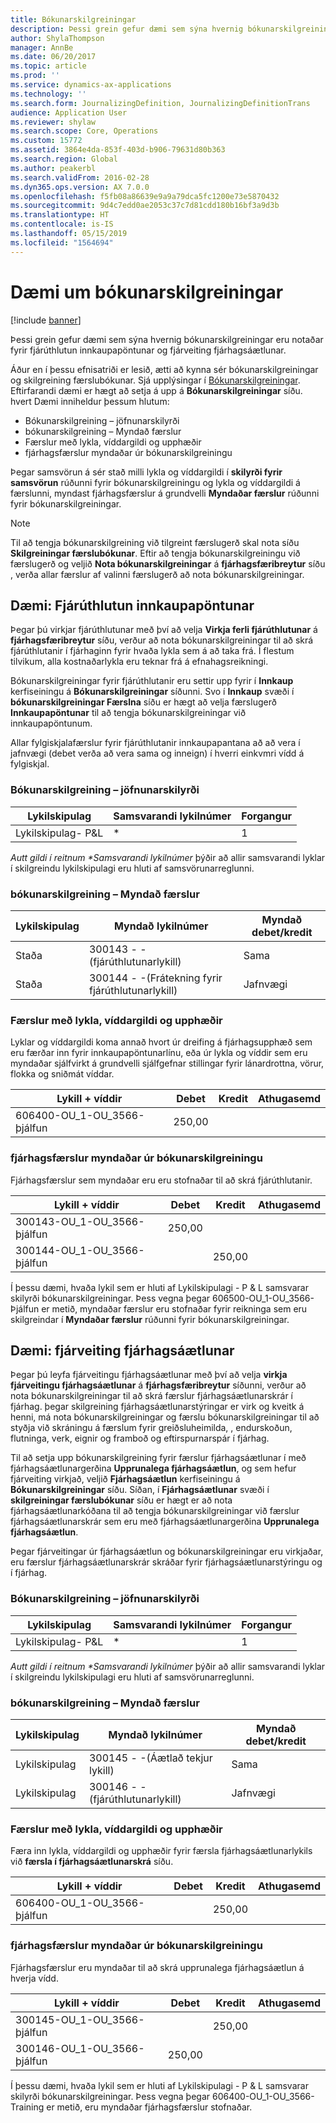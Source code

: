```yaml
---
title: Bókunarskilgreiningar
description: Þessi grein gefur dæmi sem sýna hvernig bókunarskilgreiningar eru notaðar fyrir fjárúthlutun innkaupapöntunar og fjárveiting fjárhagsáætlunar.
author: ShylaThompson
manager: AnnBe
ms.date: 06/20/2017
ms.topic: article
ms.prod: ''
ms.service: dynamics-ax-applications
ms.technology: ''
ms.search.form: JournalizingDefinition, JournalizingDefinitionTrans
audience: Application User
ms.reviewer: shylaw
ms.search.scope: Core, Operations
ms.custom: 15772
ms.assetid: 3864e4da-853f-403d-b906-79631d80b363
ms.search.region: Global
ms.author: peakerbl
ms.search.validFrom: 2016-02-28
ms.dyn365.ops.version: AX 7.0.0
ms.openlocfilehash: f5fb08a86639e9a9a79dca5fc1200e73e5870432
ms.sourcegitcommit: 9d4c7edd0ae2053c37c7d81cdd180b16bf3a9d3b
ms.translationtype: HT
ms.contentlocale: is-IS
ms.lasthandoff: 05/15/2019
ms.locfileid: "1564694"
---
```

# <a name="posting-definition-examples"></a>Dæmi um bókunarskilgreiningar 

[!include [banner](../includes/banner.md)]

Þessi grein gefur dæmi sem sýna hvernig bókunarskilgreiningar eru notaðar fyrir fjárúthlutun innkaupapöntunar og fjárveiting fjárhagsáætlunar.

Áður en í þessu efnisatriði er lesið, ætti að kynna sér bókunarskilgreiningar og skilgreining færslubókunar. Sjá upplýsingar í [Bókunarskilgreiningar](posting-definitions.md). Eftirfarandi dæmi er hægt að setja á upp á **Bókunarskilgreiningar** síðu. hvert Dæmi inniheldur þessum hlutum:

-   Bókunarskilgreining – jöfnunarskilyrði
-   bókunarskilgreining – Myndað færslur
-   Færslur með lykla, víddargildi og upphæðir
-   fjárhagsfærslur myndaðar úr bókunarskilgreiningu

Þegar samsvörun á sér stað milli lykla og víddargildi í **skilyrði fyrir samsvörun** rúðunni fyrir bókunarskilgreiningu og lykla og víddargildi á færslunni, myndast fjárhagsfærslur á grundvelli **Myndaðar færslur** rúðunni fyrir bókunarskilgreiningar. 
> [!NOTE]
> Til að tengja bókunarskilgreining við tilgreint færslugerð skal nota síðu **Skilgreiningar færslubókunar**. Eftir að tengja bókunarskilgreiningu við færslugerð og veljið **Nota bókunarskilgreiningar** á **fjárhagsfæribreytur** síðu , verða allar færslur af valinni færslugerð að nota bókunarskilgreiningar.

## <a name="example-purchase-order-encumbrances"></a>Dæmi: Fjárúthlutun innkaupapöntunar
Þegar þú virkjar fjárúthlutunar með því að velja **Virkja ferli fjárúthlutunar** á **fjárhagsfæribreytur** síðu, verður að nota  bókunarskilgreiningar til að skrá fjárúthlutanir í fjárhaginn fyrir hvaða lykla sem á að taka frá. Í flestum tilvikum, alla kostnaðarlykla eru teknar frá á efnahagsreikningi. 

Bókunarskilgreiningar fyrir fjárúthlutanir eru settir upp fyrir í **Innkaup** kerfiseiningu á **Bókunarskilgreiningar** síðunni. Svo í **Innkaup** svæði í **bókunarskilgreiningar Færslna** síðu er hægt að velja færslugerð **Innkaupapöntunar**  til að tengja bókunarskilgreiningar við innkaupapöntunum. 

Allar fylgiskjalafærslur fyrir fjárúthlutanir innkaupapantana að að vera í jafnvægi (debet verða að vera sama og inneign) í hverri einkvmri vídd á fylgiskjal.

### <a name="posting-definition--match-criteria"></a>Bókunarskilgreining – jöfnunarskilyrði

| Lykilskipulag       | Samsvarandi lykilnúmer | Forgangur  |
|-------------------------|----------------------|----------|
| Lykilskipulag- P&L | \*                   | 1        |

<em>Autt gildi í reitnum **Samsvarandi lykilnúmer</em>* þýðir að allir samsvarandi lyklar í skilgreindu lykilskipulagi eru hluti af samsvörunarreglunni.

### <a name="posting-definition--generated-entries"></a>bókunarskilgreining – Myndað færslur

| Lykilskipulag | Myndað lykilnúmer                    | Myndað debet/kredit |
|-------------------|---------------------------------------------|------------------------|
| Staða           | 300143 - -(fjárúthlutunarlykill)             | Sama                   |
| Staða           | 300144 - -(Frátekning fyrir fjárúthlutunarlykill) | Jafnvægi              |

### <a name="transactions-with-the-accounts-dimension-values-and-amounts"></a>Færslur með lykla, víddargildi og upphæðir

Lyklar og víddargildi koma annað hvort úr dreifing á fjárhagsupphæð sem eru færðar inn fyrir innkaupapöntunarlínu, eða úr lykla og víddir sem eru myndaðar sjálfvirkt á grundvelli sjálfgefnar stillingar fyrir lánardrottna, vörur, flokka og sniðmát víddar.

| Lykill + víddir           | Debet  | Kredit | Athugasemd |
|--------------------------------|--------|--------|---------|
| 606400-OU\_1-OU\_3566-þjálfun | 250,00 |        |         |

### <a name="ledger-entries-generated-from-the-posting-definition"></a>fjárhagsfærslur myndaðar úr bókunarskilgreiningu

Fjárhagsfærslur sem myndaðar eru eru stofnaðar til að skrá fjárúthlutanir.

| Lykill + víddir           | Debet  | Kredit | Athugasemd |
|--------------------------------|--------|--------|---------|
| 300143-OU\_1-OU\_3566-þjálfun | 250,00 |        |         |
| 300144-OU\_1-OU\_3566-þjálfun |        | 250,00 |         |

Í þessu dæmi, hvaða lykil sem er hluti af Lykilskipulagi - P & L samsvarar skilyrði bókunarskilgreiningar. Þess vegna þegar 606500-OU\_1-OU\_3566-Þjálfun er metið, myndaðar færslur eru stofnaðar fyrir reikninga sem eru skilgreindar í **Myndaðar færslur** rúðunni fyrir bókunarskilgreiningar.

## <a name="example-budget-appropriations"></a>Dæmi: fjárveiting fjárhagsáætlunar
Þegar þú leyfa fjárveitingu fjárhagsáætlunar með því að velja **virkja fjárveitingu fjárhagsáætlunar** á **fjárhagsfæribreytur** síðunni, verður að nota bókunarskilgreiningar til að skrá færslur fjárhagsáætlunarskrár í fjárhag. þegar skilgreining fjárhagsáætlunarstýringar er virk og kveitk á henni, má nota bókunarskilgreiningar og færslu bókunarskilgreiningar til að styðja við skráningu á færslum fyrir greiðsluheimilda, , endurskoðun, flutninga, verk, eignir og framboð og eftirspurnarspár í fjárhag. 

Til að setja upp bókunarskilgreining fyrir færslur fjárhagsáætlunar í með fjárhagsáætlunargerðina **Upprunalega fjárhagsáætlun**, og sem hefur fjárveiting virkjað, veljið **Fjárhagsáætlun** kerfiseiningu á **Bókunarskilgreiningar** síðu. Síðan, í **Fjárhagsáætlunar** svæði í **skilgreiningar færslubókunar** síðu er hægt er að nota fjárhagsáætlunarkóðana til að tengja bókunarskilgreiningar við færslur fjárhagsáætlunarskrár sem eru með fjárhagsáætlunargerðina **Upprunalega fjárhagsáætlun**. 

Þegar fjárveitingar úr fjárhagsáætlun og bókunarskilgreiningar eru virkjaðar, eru færslur fjárhagsáætlunarskrár skráðar fyrir fjárhagsáætlunarstýringu og í fjárhag.

### <a name="posting-definition--match-criteria"></a>Bókunarskilgreining – jöfnunarskilyrði

| Lykilskipulag       | Samsvarandi lykilnúmer | Forgangur  |
|-------------------------|----------------------|----------|
| Lykilskipulag- P&L | \*                   | 1        |

<em>Autt gildi í reitnum **Samsvarandi lykilnúmer</em>* þýðir að allir samsvarandi lyklar í skilgreindu lykilskipulagi eru hluti af samsvörunarreglunni.

### <a name="posting-definition--generated-entries"></a>bókunarskilgreining – Myndað færslur

| Lykilskipulag | Myndað lykilnúmer              | Myndað debet/kredit |
|-------------------|---------------------------------------|------------------------|
| Lykilskipulag | 300145 - -(Áætlað tekjur lykill) | Sama                   |
| Lykilskipulag | 300146 - -(fjárúthlutunarlykill)     | Jafnvægi              |

### <a name="transactions-with-the-accounts-dimension-values-and-amounts"></a>Færslur með lykla, víddargildi og upphæðir

Færa inn lykla, víddargildi og upphæðir fyrir færsla fjárhagsáætlunarlykils við **færsla í fjárhagsáætlunarskrá** síðu.

| Lykill + víddir           | Debet | Kredit | Athugasemd |
|--------------------------------|-------|--------|---------|
| 606400-OU\_1-OU\_3566-þjálfun |       | 250,00 |         |

### <a name="ledger-entries-generated-from-the-posting-definition"></a>fjárhagsfærslur myndaðar úr bókunarskilgreiningu

Fjárhagsfærslur eru myndaðar til að skrá upprunalega fjárhagsáætlun á hverja vídd.

| Lykill + víddir           | Debet  | Kredit | Athugasemd |
|--------------------------------|--------|--------|---------|
| 300145-OU\_1-OU\_3566-þjálfun |        | 250,00 |         |
| 300146-OU\_1-OU\_3566-þjálfun | 250,00 |        |         |

Í þessu dæmi, hvaða lykil sem er hluti af Lykilskipulagi - P & L samsvarar skilyrði bókunarskilgreiningar. Þess vegna þegar 606400-OU\_1-OU\_3566-Training er metið, eru myndaðar fjárhagsfærslur stofnaðar.





